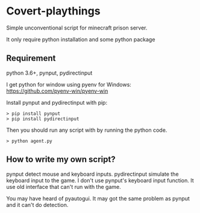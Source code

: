 # Covert-playthings

Simple unconventional script for minecraft prison server.

It only require python installation and some python package

## Requirement
python 3.6+, pynput, pydirectinput

I get python for window using pyenv for Windows: https://github.com/pyenv-win/pyenv-win

Install pynput and pydirectinput with pip:
```
> pip install pynput
> pip install pydirectinput
```

Then you should run any script with by running the python code.
```
> python agent.py
```

## How to write my own script?
pynput detect mouse and keyboard inputs. pydirectinput simulate the keyboard input to the game.
I don't use pynput's keyboard input function. It use old interface that can't run with the game.

You may have heard of pyautogui. It may got the same problem as pynput and it can't do detection.